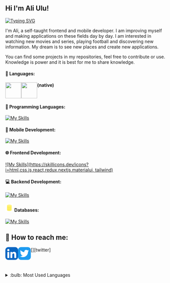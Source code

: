 
## Hi I'm Ali Ulu!
[![Typing SVG](https://readme-typing-svg.demolab.com?font=Fira+Code&pause=1000&width=435&lines=I'm+Front+End+developer+%F0%9F%92%BB;I'm+React+Developer+%F0%9F%8C%90;I'm+React+Native+Developer+%F0%9F%93%B1;I'm+Junior+Full+Stack+Developer+)](https://git.io/typing-svg)

I'm Ali, a self-taught frontend and mobile developer. I am improving myself and making applications on these fields day by day. I am interested in watching new movies and series, playing football and discovering new information. My dream is to see new places and create new applications.

You can find some projects in my repositories, feel free to contribute or use. Knowledge is power and it is best for me to share knowledge.


#### 🚀 Languages: 
<img align="left" src="https://emojipedia-us.s3.dualstack.us-west-1.amazonaws.com/thumbs/120/apple/285/flag-united-kingdom_1f1ec-1f1e7.png" width="50" height="50" /> </p>
<img align="left" src="https://emojipedia-us.s3.dualstack.us-west-1.amazonaws.com/thumbs/120/apple/285/flag-turkey_1f1f9-1f1f7.png" width="50" height="50" /> <b>(native)</b>

<br />

#### 🚀 Programming Languages: 

[![My Skills](https://skillicons.dev/icons?i=js,kotlin,java)](https://skillicons.dev)
<br />
#### 📱 Mobile Development:

[![My Skills](https://skillicons.dev/icons?i=react,kotlin)](https://skillicons.dev)
<br />
#### 🌐 Frontend Development:  

[![My Skills](https://skillicons.dev/icons?i=html,css,js,react,redux,nextjs,materialui, tailwind)](https://skillicons.dev)
<br />
#### 💻 Backend Development:  

[![My Skills](https://skillicons.dev/icons?i=nodejs,express)](https://skillicons.dev)
<br />
#### <img src="https://raw.githubusercontent.com/github/explore/13295c57999765ac9ffa3281942a72ab08b79de2/topics/database/database.png" width="25" height="25"/>  Databases:  

[![My Skills](https://skillicons.dev/icons?i=mysql,postgres,firebase,mongodb)](https://skillicons.dev)
<br />
## 📧 How to reach me: 

[<img  width="40" src="https://raw.githubusercontent.com/tandpfun/skill-icons/d1c752b99bb25a0e5aa363bae1db2809173ee966/icons/LinkedIn.svg" align="left" />][twitter]
[<img  width="40" src="https://raw.githubusercontent.com/tandpfun/skill-icons/d1c752b99bb25a0e5aa363bae1db2809173ee966/icons/Twitter.svg" align="left" />][linkedin]

[linkedin]: https://www.linkedin.com/in/ali-ulu/

<br /><br />

<details>
<summary>:bulb:  Most Used Languages</summary>
<img src="https://github-readme-stats.vercel.app/api/top-langs/?username=aliulu0&layout=compact" >
</details>
